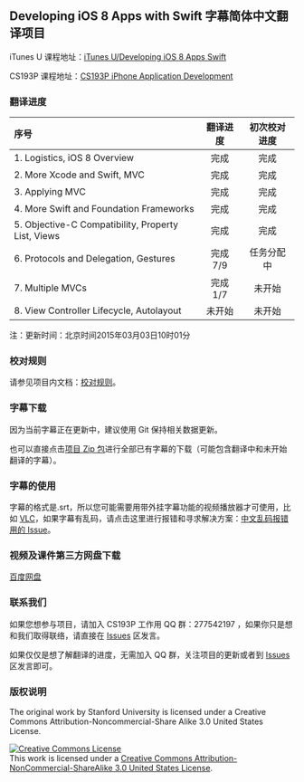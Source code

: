 Developing iOS 8 Apps with Swift 字幕简体中文翻译项目
---

iTunes U 课程地址：[iTunes U/Developing iOS 8 Apps Swift](https://itunes.apple.com/us/course/developing-ios-8-apps-swift/id961180099)

CS193P 课程地址：[CS193P iPhone Application Development](http://web.stanford.edu/class/cs193p/cgi-bin/drupal/)

### 翻译进度

序号 | 翻译进度 | 初次校对进度
:----------- | :-----------: | :-----------:
1. Logistics, iOS 8 Overview | 完成 | 完成
2. More Xcode and Swift, MVC | 完成 | 完成
3. Applying MVC | 完成 | 完成
4. More Swift and Foundation Frameworks | 完成 | 完成 
5. Objective-C Compatibility, Property List, Views | 完成 | 完成 
6. Protocols and Delegation, Gestures | 完成 7/9 | 任务分配中
7. Multiple MVCs | 完成 1/7 | 未开始
8. View Controller Lifecycle, Autolayout | 未开始 | 未开始

注：更新时间：北京时间2015年03月03日10时01分

### 校对规则

请参见项目内文档：[校对规则](./proofread-rules.md)。

### 字幕下载

因为当前字幕正在更新中，建议使用 Git 保持相关数据更新。

也可以直接点击[项目 Zip 包](https://github.com/x140yu/Developing_iOS_8_Apps_With_Swift/archive/master.zip)进行全部已有字幕的下载（可能包含翻译中和未开始翻译的字幕）。

### 字幕的使用

字幕的格式是.srt，所以您可能需要用带外挂字幕功能的视频播放器才可使用，比如 [VLC](http://www.videolan.org/vlc/index.html)，如果字幕有乱码，请点击这里进行报错和寻求解决方案：[中文乱码报错用的 Issue](https://github.com/x140yu/Developing_iOS_8_Apps_With_Swift/issues/131)。

### 视频及课件第三方网盘下载

[百度网盘](http://pan.baidu.com/s/1i3glp2l)

### 联系我们

如果您想参与项目，请加入 CS193P 工作用 QQ 群：277542197 ，如果你只是想和我们取得联络，请直接在 [Issues](https://github.com/x140yu/Developing_iOS_8_Apps_With_Swift/issues) 区发言。

如果仅仅是想了解翻译的进度，无需加入 QQ 群，关注项目的更新或者到 [Issues](https://github.com/x140yu/Developing_iOS_8_Apps_With_Swift/issues) 区发言即可。

### 版权说明

The original work by Stanford University is licensed under a Creative Commons Attribution-Noncommercial-Share Alike 3.0 United States License.

<a rel="license" href="http://creativecommons.org/licenses/by-nc-sa/3.0/us/"><img alt="Creative Commons License" style="border-width:0" src="https://i.creativecommons.org/l/by-nc-sa/3.0/us/88x31.png" /></a><br />This work is licensed under a <a rel="license" href="http://creativecommons.org/licenses/by-nc-sa/3.0/us/">Creative Commons Attribution-NonCommercial-ShareAlike 3.0 United States License</a>.
